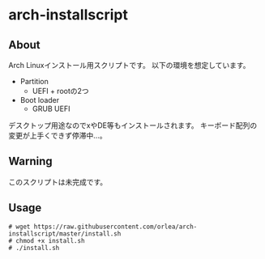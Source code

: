 # arch-installscript

## About

Arch Linuxインストール用スクリプトです。
以下の環境を想定しています。

- Partition
  - UEFI + rootの2つ
- Boot loader
  - GRUB UEFI

デスクトップ用途なのでxやDE等もインストールされます。
キーボード配列の変更が上手くできず停滞中…。

## Warning

このスクリプトは未完成です。

## Usage

```
# wget https://raw.githubusercontent.com/orlea/arch-installscript/master/install.sh
# chmod +x install.sh
# ./install.sh
```

